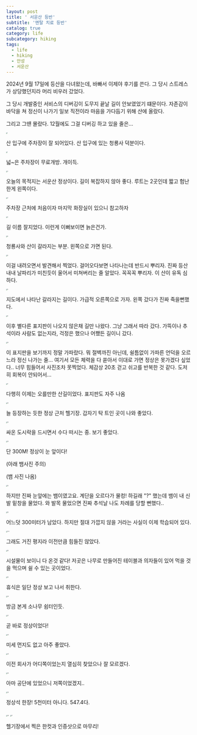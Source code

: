 ```yaml
---
layout: post
title: ' 서운산 등반'
subtitle: '멘탈 치료 등반'
catalog: true
category: life
subcategory: hiking
tags:
  - life
  - hiking
  - 안성
  - 서운산
---
```


2024년 9월 17일에 등산을 다녀왔는데, 바빠서 이제야 후기를 쓴다. 그 당시 스트레스가 상당했던지라 머리 비우러 갔었다.

그 당시 개발중인 서비스의 디버깅이 도무지 끝날 길이 안보였었기 떄문이다. 자존감이 바닥을 쳐 정신이 나가기 일보 직전이라 마음을 가다듬기 위해 산에 올랐다.

그리고 그떈 몰랐다. 12월에도 그걸 디버깅 하고 있을 줄은...

<img src="https://cdn.jsdelivr.net/gh/junsoopooh/importunate-dev.github.io/img/240917/1.webp" alt="1" style="zoom: 20%;" />

산 입구에 주차장이 잘 되어있다. 산 입구에 있는 청룡사 덕분이다.

<img src="https://cdn.jsdelivr.net/gh/junsoopooh/importunate-dev.github.io/img/240917/2.webp" alt="1" style="zoom: 20%;" />

넓~은 주차장이 무료개방. 개이득.

<img src="https://cdn.jsdelivr.net/gh/junsoopooh/importunate-dev.github.io/img/240917/3.webp" alt="2" style="zoom: 20%;" />

오늘의 목적지는 서운산 정상이다. 길이 복잡하지 않아 좋다. 루트는 2곳인데 짧고 험난한게 왼쪽이다.

<img src="https://cdn.jsdelivr.net/gh/junsoopooh/importunate-dev.github.io/img/240917/4.webp" alt="3" style="zoom: 20%;" />

주차장 근처에 처음이자 마지막 화장실이 있으니 참고하자

<img src="https://cdn.jsdelivr.net/gh/junsoopooh/importunate-dev.github.io/img/240917/5.webp" alt="5" style="zoom: 20%;" />

길 이름 잘지었다. 이런게 이뻐보이면 늙은건가.

<img src="https://cdn.jsdelivr.net/gh/junsoopooh/importunate-dev.github.io/img/240917/6.webp" alt="6" style="zoom: 20%;" />

청룡사와 산이 갈라지는 부분. 왼쪽으로 가면 된다.

<img src="https://cdn.jsdelivr.net/gh/junsoopooh/importunate-dev.github.io/img/240917/7.webp" alt="9" style="zoom: 20%;" />

이걸 내려오면서 발견해서 찍었다. 걸어오다보면 나타나는데 반드시 뿌리자. 진짜 등산 내내 날파리가 미친듯이 울어서 미쳐버리는 줄 알았다. 꼭꼭꼭 뿌리자. 이 산이 유독 심하다.


<img src="https://cdn.jsdelivr.net/gh/junsoopooh/importunate-dev.github.io/img/240917/8.webp" alt="9" style="zoom: 20%;" />

지도에서 나타난 갈라지는 길이다. 가급적 오른쪽으로 가자. 왼쪽 갔다가 진짜 죽을뻔했다.


<img src="https://cdn.jsdelivr.net/gh/junsoopooh/importunate-dev.github.io/img/240917/9.webp" alt="9" style="zoom: 20%;" />

이후 별다른 표지판이 나오지 않은채 길만 나왔다. 그냥 그래서 따라 갔다. 가뜩이나 추석이라 사람도 없는지라, 걱정은 했으나 어쨌든 길이니 갔다.

<img src="https://cdn.jsdelivr.net/gh/junsoopooh/importunate-dev.github.io/img/240917/10.webp" alt="10" style="zoom: 20%;" />

이 표지판을 보기까지 정말 가파랐다. 뭐 절벽까진 아닌데, 쉴틈없이 가파른 언덕을 오르느라 정신 나가는 줄... 여기서 모든 체력을 다 쏟아서 이대로 가면 정상은 못가겠다 싶었다.. 너무 힘들어서 사진조차 못찍었다. 체감상 20초 걷고 쉬고를 반복한 것 같다. 도저히 회복이 안되어서...

<img src="https://cdn.jsdelivr.net/gh/junsoopooh/importunate-dev.github.io/img/240917/11.webp" alt="11" style="zoom: 20%;" />

다행히 이제는 오를만한 산길이었다. 표지판도 자주 나옴

<img src="https://cdn.jsdelivr.net/gh/junsoopooh/importunate-dev.github.io/img/240917/12.webp" alt="12" style="zoom: 20%;" />

늘 등장하는 듯한 정상 근처 헬기장. 갑자기 탁 트인 곳이 나와 좋았다.

<img src="https://cdn.jsdelivr.net/gh/junsoopooh/importunate-dev.github.io/img/240917/13.webp" alt="13" style="zoom: 20%;" />

싸온 도시락을 드시면서 수다 떠시는 중. 보기 좋았다.

<img src="https://cdn.jsdelivr.net/gh/junsoopooh/importunate-dev.github.io/img/240917/14.webp" alt="14" style="zoom: 20%;" />

단 300M! 정상이 눈 앞이다!

(아래 뱀사진 주의)































(뱀 사진 나옴)

























<img src="https://cdn.jsdelivr.net/gh/junsoopooh/importunate-dev.github.io/img/240917/15.webp" alt="15" style="zoom: 20%;" />

하지만 진짜 눈앞에는 뱀이였고요. 계단을 오르다가 물컹! 하길래 "?" 했는데 뱀이 내 신발 밑창을 물었다. 와 발목 물었으면 진짜 추석날 나도 차례를 당할 뻔했다..

<img src="https://cdn.jsdelivr.net/gh/junsoopooh/importunate-dev.github.io/img/240917/16.webp" alt="16" style="zoom: 20%;" />

어느덧 300미터가 남았다. 하지만 절대 가깝지 않을 거라는 사실이 이제 학습되어 있다.

<img src="https://cdn.jsdelivr.net/gh/junsoopooh/importunate-dev.github.io/img/240917/17.webp" alt="11-8" style="zoom: 20%;" />

그래도 거진 평지라 이전만큼 힘들진 않았다.

<img src="https://cdn.jsdelivr.net/gh/junsoopooh/importunate-dev.github.io/img/240917/18.webp" alt="18" style="zoom: 20%;" />

시설물이 보이니 다 온것 같다! 저곳은 나무로 만들어진 테이블과 의자들이 있어 먹을 것을 먹으며 쉴 수 있는 곳이었다.

<img src="https://cdn.jsdelivr.net/gh/junsoopooh/importunate-dev.github.io/img/240917/19.webp" alt="19" style="zoom: 20%;" />

휴식은 일단 정상 보고 나서 취한다.

<img src="https://cdn.jsdelivr.net/gh/junsoopooh/importunate-dev.github.io/img/240917/20.webp" alt="20" style="zoom: 20%;" />

방금 본게 소나무 쉼터인듯.

<img src="https://cdn.jsdelivr.net/gh/junsoopooh/importunate-dev.github.io/img/240917/21.webp" alt="21" style="zoom: 20%;" />

곧 바로 정상이었다!

<img src="https://cdn.jsdelivr.net/gh/junsoopooh/importunate-dev.github.io/img/240917/22.webp" alt="22" style="zoom: 20%;" />

미세 먼지도 없고 아주 좋았다.

<img src="https://cdn.jsdelivr.net/gh/junsoopooh/importunate-dev.github.io/img/240917/23.webp" alt="23" style="zoom: 20%;" />

이전 회사가 어디쪽이었는지 열심히 찾았으나 잘 모르겠다.

<img src="https://cdn.jsdelivr.net/gh/junsoopooh/importunate-dev.github.io/img/240917/24.webp" alt="24" style="zoom: 20%;" />

아마 공단에 있었으니 저쪽이었겠지..

<img src="https://cdn.jsdelivr.net/gh/junsoopooh/importunate-dev.github.io/img/240917/25.webp" alt="25" style="zoom: 20%;" />

정상석 한장! 5천미터 아니다. 547.4다.


<img src="https://cdn.jsdelivr.net/gh/junsoopooh/importunate-dev.github.io/img/240917/26.webp" alt="26" style="zoom: 20%;" />

<img src="https://cdn.jsdelivr.net/gh/junsoopooh/importunate-dev.github.io/img/240917/27.webp" alt="27" style="zoom: 20%;" />

헬기장에서 찍은 한컷과 인증샷으로 마무리!